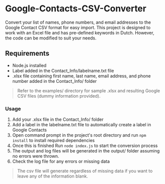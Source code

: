 # Google-Contacts-CSV-Converter

Convert your list of names, phone numbers, and email addresses to the Google Contact CSV format for easy import. 
This project is designed to work with an Excel file and has pre-defined keywords in Dutch. However, the code can be modified to suit your needs.

## Requirements
* Node.js installed
* Label added in the Contact_Info/labelname.txt file
* .xlsx file containing first name, last name, email address, and phone number added in the Contact_Info/ folder
>Refer to the examples/ directory for sample .xlsx and resulting Google CSV files (dummy information provided).


### Usage
1. Add your .xlsx file in the Contact_Info/ folder
2. Add a label in the labelname.txt file to automatically create a label in Google Contacts
3. Open command prompt in the project's root directory and run `npm install` to install required dependencies
4. Once this is finished Run `node index.js` to start the conversion process
4. The output and log files will be generated in the output/ folder assuming no errors were thrown.
5. Check the log file for any errors or missing data 
> The csv file will generate regardless of missing data if you want to leave any of the information blank.
